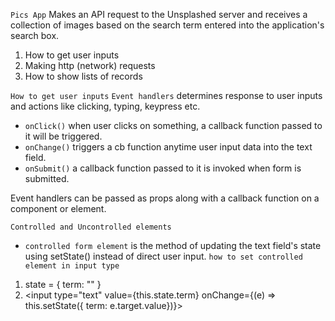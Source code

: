 `Pics App`
Makes an API request to the Unsplashed server and receives a collection of images based on the search term entered into the application's search box.

1. How to get user inputs
2. Making http (network) requests
3. How to show lists of records

`How to get user inputs`
`Event handlers` determines response to user inputs and actions like clicking, typing, keypress etc. 
- `onClick()` when user clicks on something, a callback function passed to it will be triggered.
- `onChange()` triggers a cb function anytime user input data into the text field.
- `onSubmit()` a callback function passed to it is invoked when form is submitted.

Event handlers can be passed as props along with a callback function on a component or element.

`Controlled and Uncontrolled elements`
- `controlled form element` is the method of updating the text field's state using setState() instead of direct user input.
`how to set controlled element in input type`
1. state = { term: "" }
2. <input type="text" value={this.state.term} onChange={(e) => this.setState({ term: e.target.value})}>